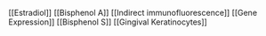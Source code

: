 [[Estradiol]]
[[Bisphenol A]]
[[Indirect immunofluorescence]]
[[Gene Expression]]
[[Bisphenol S]]
[[Gingival Keratinocytes]]
